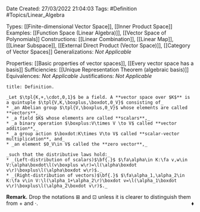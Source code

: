 <div class="topSpace"></div>

Date Created: 27/03/2022 21:04:03
Tags: #Definition #Topics/Linear_Algebra

Types: [[Finite-dimensional Vector Space]], [[Inner Product Space]]
Examples: [[Function Space (Linear Algebra)]], [[Vector Space of Polynomials]]
Constructions: [[Linear Combination]], [[Linear Map]], [[Linear Subspace]], [[External Direct Product (Vector Space)]], [[Category of Vector Spaces]]
Generalizations: _Not Applicable_

Properties: [[Basic properties of vector spaces]], [[Every vector space has a basis]]
Sufficiencies: [[Unique Representation Theorem (algebraic basis)]]
Equivalences: _Not Applicable_
Justifications: _Not Applicable_

``` ad-Definition
title: Definition.

_Let $\tpl{K,+,\cdot,0,1}$ be a field. A **vector space over $K$** is a quintuple $\tpl{V,K,\boxplus,\boxdot,0_V}$ consisting of_
* _an Abelian group $\tpl{V,\boxplus,0_V}$ whose elements are called **vectors**,_
* _a field $K$ whose elements are called **scalars**,_
* _a binary operation $\boxplus:V\times V \to V$ called **vector addition**,_
* _a group action $\boxdot:K\times V\to V$ called **scalar-vector multiplication**, and_
* _an element $0_V\in V$ called the **zero vector**,_

_such that the distributive laws hold:_
* _(Left-distribution of scalars)$\bf{.}$ $\fa\alpha\in K:\fa v,w\in V:\alpha\boxdot\l(v\boxplus w\r)=\l(\alpha\boxdot v\r)\boxplus\l(\alpha\boxdot w\r)$._
* _(Right-distribution of vectors)$\bf{.}$ $\fa\alpha_1,\alpha_2\in K:\fa v\in V:\l(\alpha_1+\alpha_2\r)\boxdot v=\l(\alpha_1\boxdot v\r)\boxplus\l(\alpha_2\boxdot v\r)$._

```

**Remark.** Drop the notations $\boxplus$ and $\boxdot$ unless it is clearer to distinguish them from $+$ and $\cdot$.<span style="float:right;">$\blacklozenge$</span>
